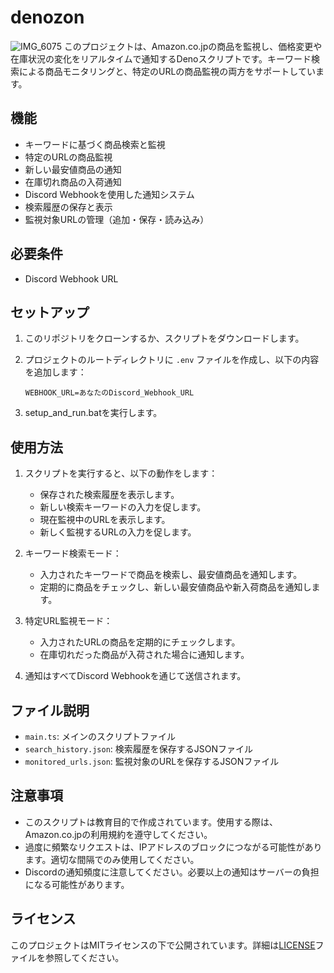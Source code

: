 # denozon
![IMG_6075](https://github.com/user-attachments/assets/017f37f5-7385-47a7-8b9e-498bafc3a091)
このプロジェクトは、Amazon.co.jpの商品を監視し、価格変更や在庫状況の変化をリアルタイムで通知するDenoスクリプトです。キーワード検索による商品モニタリングと、特定のURLの商品監視の両方をサポートしています。

## 機能

- キーワードに基づく商品検索と監視
- 特定のURLの商品監視
- 新しい最安値商品の通知
- 在庫切れ商品の入荷通知
- Discord Webhookを使用した通知システム
- 検索履歴の保存と表示
- 監視対象URLの管理（追加・保存・読み込み）

## 必要条件

- Discord Webhook URL

## セットアップ

1. このリポジトリをクローンするか、スクリプトをダウンロードします。

2. プロジェクトのルートディレクトリに `.env` ファイルを作成し、以下の内容を追加します：

   ```
   WEBHOOK_URL=あなたのDiscord_Webhook_URL
   ```

3. setup_and_run.batを実行します。

## 使用方法

1. スクリプトを実行すると、以下の動作をします：
   - 保存された検索履歴を表示します。
   - 新しい検索キーワードの入力を促します。
   - 現在監視中のURLを表示します。
   - 新しく監視するURLの入力を促します。

2. キーワード検索モード：
   - 入力されたキーワードで商品を検索し、最安値商品を通知します。
   - 定期的に商品をチェックし、新しい最安値商品や新入荷商品を通知します。

3. 特定URL監視モード：
   - 入力されたURLの商品を定期的にチェックします。
   - 在庫切れだった商品が入荷された場合に通知します。

4. 通知はすべてDiscord Webhookを通じて送信されます。

## ファイル説明

- `main.ts`: メインのスクリプトファイル
- `search_history.json`: 検索履歴を保存するJSONファイル
- `monitored_urls.json`: 監視対象のURLを保存するJSONファイル

## 注意事項

- このスクリプトは教育目的で作成されています。使用する際は、Amazon.co.jpの利用規約を遵守してください。
- 過度に頻繁なリクエストは、IPアドレスのブロックにつながる可能性があります。適切な間隔でのみ使用してください。
- Discordの通知頻度に注意してください。必要以上の通知はサーバーの負担になる可能性があります。

## ライセンス

このプロジェクトはMITライセンスの下で公開されています。詳細は[LICENSE](LICENSE)ファイルを参照してください。
